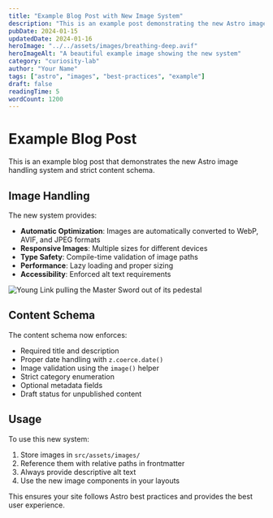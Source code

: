 ```yaml
---
title: "Example Blog Post with New Image System"
description: "This is an example post demonstrating the new Astro image handling system and strict content schema."
pubDate: 2024-01-15
updatedDate: 2024-01-16
heroImage: "../../assets/images/breathing-deep.avif"
heroImageAlt: "A beautiful example image showing the new system"
category: "curiosity-lab"
author: "Your Name"
tags: ["astro", "images", "best-practices", "example"]
draft: false
readingTime: 5
wordCount: 1200
---
```


# Example Blog Post

This is an example blog post that demonstrates the new Astro image handling system and strict content schema.

## Image Handling

The new system provides:

- **Automatic Optimization**: Images are automatically converted to WebP, AVIF, and JPEG formats
- **Responsive Images**: Multiple sizes for different devices
- **Type Safety**: Compile-time validation of image paths
- **Performance**: Lazy loading and proper sizing
- **Accessibility**: Enforced alt text requirements

![Young Link pulling the Master Sword out of its pedestal](../../assets/images/symbols/master-sword.avif)

## Content Schema

The content schema now enforces:

- Required title and description
- Proper date handling with `z.coerce.date()`
- Image validation using the `image()` helper
- Strict category enumeration
- Optional metadata fields
- Draft status for unpublished content

## Usage

To use this new system:

1. Store images in `src/assets/images/`
2. Reference them with relative paths in frontmatter
3. Always provide descriptive alt text
4. Use the new image components in your layouts

This ensures your site follows Astro best practices and provides the best user experience.

